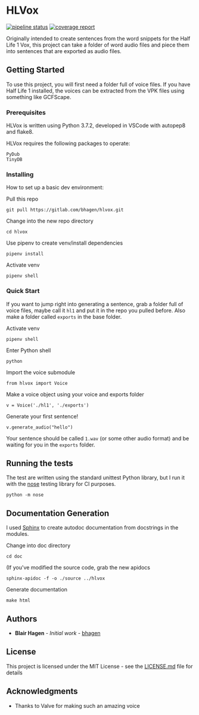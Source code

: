 # HLVox

[![pipeline status](https://gitlab.com/bhagen/hlvox/badges/master/pipeline.svg)](https://gitlab.com/bhagen/hlvox/commits/master)
[![coverage report](https://gitlab.com/bhagen/hlvox/badges/master/coverage.svg)](https://gitlab.com/bhagen/hlvox/commits/master)

Originally intended to create sentences from the word snippets for the 
Half Life 1 Vox, this project can take a folder of word audio files and piece 
them into sentences that are exported as audio files.

## Getting Started

To use this project, you will first need a folder full of voice files.
If you have Half Life 1 installed, the voices can be extracted from the VPK 
files using something like GCFScape.

### Prerequisites

HLVox is written using Python 3.7.2, developed in VSCode with autopep8 
and flake8.

HLVox requires the following packages to operate:

```
PyDub
TinyDB
```

### Installing

How to set up a basic dev environment:

Pull this repo

```
git pull https://gitlab.com/bhagen/hlvox.git
```

Change into the new repo directory

```
cd hlvox
```

Use pipenv to create venv/install dependencies
```
pipenv install
```

Activate venv
```
pipenv shell
```

### Quick Start

If you want to jump right into generating a sentence, grab a folder full
of voice files, maybe call it `hl1` and put it in the repo you pulled before. 
Also make a folder called `exports` in the base folder.

Activate venv
```
pipenv shell
```

Enter Python shell
```
python
```

Import the voice submodule
```
from hlvox import Voice
```

Make a voice object using your voice and exports folder
```
v = Voice('./hl1', './exports')
```

Generate your first sentence!
```
v.generate_audio("hello")
```

Your sentence should be called `1.wav` (or some other audio format) and be
waiting for you in the `exports` folder.


## Running the tests

The test are written using the standard unittest Python library, but I run it
with the [nose](https://nose.readthedocs.io/en/latest/) testing library
for CI purposes.
```
python -m nose
```

## Documentation Generation

I used [Sphinx](http://www.sphinx-doc.org) to create autodoc documentation
from docstrings in the modules.

Change into doc directory
```
cd doc
```

(If you've modified the source code, grab the new apidocs
```
sphinx-apidoc -f -o ./source ../hlvox
```


Generate documentation
```
make html
```


## Authors

* **Blair Hagen** - *Initial work* - [bhagen](https://github.com/bhagen)


## License

This project is licensed under the MIT License - see the [LICENSE.md](LICENSE.md) file for details

## Acknowledgments

* Thanks to Valve for making such an amazing voice

